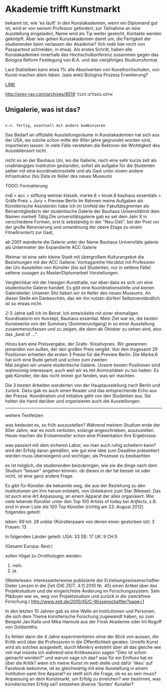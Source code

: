 # Akademie trifft Kunstmarkt

bekannt ist, wie 'es läuft' in den Kunstakademien, wenn ein Diplomand gut ist, wird er von seinem Professor gefordert, zur Teilnahme an eine Ausstellung eingeladen, 
Name wird als Tip weiter gereicht, Kontakte werden geknöpft. Aber wie gehen Kunstakademien damit um, die Fertigkeit der studierenden beim verlassen der Akademie? 
(Ich rede hier nicht von Passpartout schneiden, in etwa). Als erstes Schritt, haben alle Kunstakademien innerhalb des Hochschulkonferenz zusammen gegen das Bologna 
Reform Festlegung von B.A. und das vierjähriges Studiumsformat. 

Laut Statistiken kann etwa 1% alle Absolventen von Kunsthochschulen, von Kunst-machen allein leben. (sais anki)
Bolognia Prozess Erweiterung?

[LINK](http://www.sueddeutsche.de/bildung/2.220/zehn-jahre-bologna-reform-harsche-kritik-an-bachelor-und-master-1.1441136)

http://erev-rav.com/archives/8519 איתנו באבלינו הכבד

## Unigalerie, was ist das?

~~~~~~~~~~~~~~~~~~~~~~~~~~~~~~~~~~~~~~~~~~~~~~~~~~

n.n. fertig, eventuell mit anders kombinieren

~~~~~~~~~~~~~~~~~~~~~~~~~~~~~~~~~~~~~~~~~~~~~~~~~~


Das Bedarf an offizielle Ausstellungsräume in Kunstakademien hat sich aus der USA, wo solche schon mitte der 80er jahre gegrundet worden sind, importieren lassen. 
In viele Fälle verstehen die Rektoren die Wichtigkeit des Ausstellensort nicht.

nicht so an der Bauhaus Uni, wo die Gallerie, nach eine sehr kurze zeit als unabhängiges Institution gestanden, sofort als aufgabe für die Studenten selber mit eine
 koordinationsstelle und als Gast unter einem andere Infrastruktur (bis Data im Keller des neues Museum)

TODO: Formatierung

indi > acc > stiftung weimar klassik.
marke.6 > kiosk.6
bauhaus essentials > Gräfe Preis + Jury + Preview Berlin
Im Rahmen meine Aufgaben als Künstlerische Assistentin habe ich im Umfeld der Fakultätsgremien als Beiratmitgliederin der studentische Galerie der Bauhaus 
Universitätmit dem Namen marke6 Tätig.Die universitätsgalerie gab es set dem Jahr X in verschiedene Formen, erst ls sebständig in der "Neu-Deli", 
bei der Post vor der große Renovierung und umwidmung der obere Etage zu einem Fitneßcenter!) zur  Gast,  

ab 2001 wanderte die Galerie unter der Name Bauhaus Universitäts galerie als Untermieter der Expandierte ACC Galerie

Weimar ist eine sehr kleine Stadt mit übergroßem Kulturangebot
die Beziehungen mit der ACC Gallerie:
Vortragsreihe Herzblut mit Professren der Uni
Ausstellen von Künstler (bis auf Studenten, nur in seltene Fälle) seltene zusagen zu Master/Diplomarbeit Vorstellungen.

Vergleichbar mit der hiesigen Kunsthalle, nur eben dass es sich um eine studentische Galerie handelt. 
Es gibt eine Koordinationsstelle und keinen Galerieleiter. Unseren Sitz haben wir im Keller des neuen Museums. An dieser Stelle ein Dankeschön, 
das wir ihn nutzen dürfen! Selbstverständlich ist so etwas nicht.

2-3 Jahre saß ich im Beirat. Ich entwickelte mit einer ehemaligen Koordinatorin ein Konzept, Bauhaus essential. Mein Ziel war es, die besten 
Kunstwerke von der Summary (Sommerundgang) in so einer Ausstellung zusammenzufassen und zu zeigen, die dann ab Oktober zu sehen sind, also das „best of …“.
 
Hinzu kam eine Preisvergabe, der Grafe- Kreativpreis. Wir gewannen jemanden von außen, der den großen Preis vergibt. 
Von den insgesamt 29 Positionen erhielten die ersten 3 Preise für die  Preview Berlin. Die Marke.6 hat sich eine Bude geholt und schon zum zweiten  
Mal zeigten wir unsere studentische Galerie. Unsere besten Positionen sind wahnsinnig interessant, auch weil wir es  mit Animositäten zu tun hatten. 
Es gab Künstler,  die das nicht immer gut fanden, was wir machten.

Die 3 besten Arbeiten wanderten von der Hauptausstellung nach Berlin und zurück. Dazu gab es auch einen Reader und das entsprechende Echo aus der Presse. 
Koordination und Initiative geht von den Studenten aus. Sie halten die Hand darüber und organisieren auch die Ausstellungen.

---

weitere Textfetzen

was bedeutet es, so früh auszustellen? 
Während meinem Studium ende der 80er Jahre, war es noch verboten, solange angeschrieben, auszustellen. Heute machen die Erstsemestler schon eine 
Präsentation ihre Ergebnisse.

was passiert mit dem sicheren Labor, wo man auch ruhig scheitern kann? wird der Erfolg daran gemäßen, wie gut eine Idee zum Deadline präsentiert 
werden muss überwiegend und wichtiger, als Prozesse zu beobachten

es ist möglich, die studierenden beizubringen, wie sie die dinge nach dem Studium "besser" angehen können. ob dieses in der tat besser ist oder 
nicht, ist eine ganz andere Frage.

Es gibt für Künstler die bekannte weg, die aus der Beziehung zu den Institutionen um ihm herum entsteht, von Unbekannt zum Star (Meese). 
Das ist auch eine Art Anpassung, an einem Apparat der alles organisiert. Wie viele lebende Künstler unter den Top 100 Artists of today bei 
*Artfacts*, z.B. sind in einer Liste die 100 Top Künstler (richtig am 23. August 2012) folgendes geteilt:

leben: 69
tot: 28
unklar (Künstlerpaare von denen einen gestorben ist): 3
Frauen: 13

In folgenden Länder geteilt:
USA: 33
DE: 17
UK: 9
CH:5

(Gesamt Europa:
Rest:)

sollen Vögel zu Ornithologen werden: 
1. nein.
2. ja.

(Weiterlesen: interessanterweise publizierte der Erziehungswissenschaftler Dieter Lenzen in die Zeit (DIE ZEIT, 4.11.2010 Nr. 45) einen Artikel über das 
Projektstudium und die eingerichtete Änderung im Forschungssystem. Sein Plädoyer war es, weg von Projektstudium und zurück in die zweckfreie Forschung.) 
http://www.zeit.de/2010/45/C-Wissenschaftler?page=1

In den letzten 10 Jahren gab es eine Welle an Institutionen und Personen, die sich dem Thema 
künstlerische Forschung zugewandt haben, so zum Beispiel Jan Kaila und Mika Hannula aus der Finsk Akademie oder Irit Rogoff von Goldsmiths.


Es fehlen dann die 4 Jahre experimentieren ohne der Blick von aussen, die Kritik wird über die Professoren in die Öffentlichkeit geraten.
Unreife Kunst wird als solches ausgestellt, durch Mimikry entsteht über all das gleiche
wie viel mal müsste ich während eine Kritiksession sagen "Dies ist schon gemacht worden?" und warum sage ich das?
was für ein Einfluss hat es über die Kritik? wenn ich meine Kunst im web stelle und dafür 'likes' auf Facebook bekomme, ist es gleichwärtig 
mit eine Ausstellung in einem Institution samt ihre Apparat?
es stellt sich die Frage, ob es so sein muss? Anpassung an dem Kunstmarkt, um Erfolg zu erreichen? wer bestimmt, was künstlerischen Erfolg 
sei? entstehen diverse 'Sorten' Kunstler?
